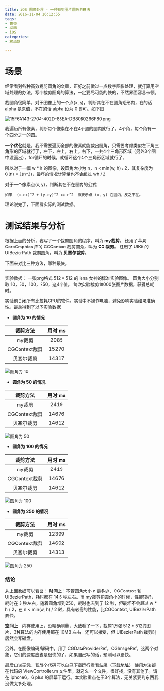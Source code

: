 ```yaml
---
title: iOS 图像处理 - 一种裁剪图片圆角的算法
date: 2016-11-04 16:12:55
tags:
- 曹堃
- 动画
- iOS
categories:
- 移动端

---
```



# 场景
经常看到各种高效裁剪圆角的文章，正好之前做过一点数字图像处理，就打算用空域处理的办法，写个裁剪圆角的算法，一定要尽可能的快的，不然界面容易卡顿。

裁圆角很简单，对于图像上的一个点(x, y)，判断其在不在圆角矩形内，在的话 alpha 是原值，不在的话 alpha 设为 0 即可。如下图

![15F6A143-2704-402D-88EA-DB80B0266F80.png](http://upload-images.jianshu.io/upload_images/2764502-dd591dcaee665459.png?imageMogr2/auto-orient/strip%7CimageView2/2/w/1240)

我遍历所有像素，判断每个像素在不在4个圆的圆内就行了，4个角，每个角有一个四分之一的圆。

**一个优化**就是，我不需要遍历全部的像素就能裁出圆角，只需要考虑类似左下角三角形的区域就行了，左下，左上，右上，右下，一共4个三角形区域（另外3个图中没画出），for循环的时候，就循环这个4个三角形区域就行了。

所以对于一幅 w * h 的图像，设圆角大小为 n，n < min(w, h) / 2，其复杂度为 O(n) = 2(n^2)，最坏的情况计算量也不会超过 wh / 2

对于一个像素点(x, y)，判断其在不在圆内的公式
```
如果  (x-cx)^2 + (y-cy)^2 <= r^2  就表示点 (x, y) 在圆内，反之不在。
```

理论说完了，下面看实际的测试数据。

# 测试结果与分析

根据上面的分析，我写了一个裁剪圆角的程序，叫为 **my裁剪**。
还用了苹果 CoreGraphics 库的 CGContext 裁剪圆角，叫为 **CG 裁剪**。
还用了 UIKit 的 UIBezierPath 裁剪圆角，叫为 **贝塞尔裁剪**。

下面来对比三种方法，哪种最快。

---

实验数据：
一张png格式 512 * 512 的 lena 女神的标准实验图像。
圆角大小分别取 10，50，100，250，这4个值。
每次实验裁剪10000张图片数据，获得总耗时。

实验前关闭所有比较耗CPU的软件。实验中不操作电脑，避免影响实验结果准确性。最后得到了以下实验数据

+ **圆角为 10 的情况**

| 裁剪方法 | 用时 ms | 
|:-:|:-:|
| my裁剪 | 2085 |
| CGContext裁剪 | 15270 |
| 贝塞尔裁剪 | 14317 |

![圆角为 10](http://upload-images.jianshu.io/upload_images/2764502-8309f401d0998258.png?imageMogr2/auto-orient/strip%7CimageView2/2/w/1240)

+ **圆角为 50 的情况**

| 裁剪方法 | 用时 ms | 
|:-:|:-:|
| my裁剪 | 2419 |
| CGContext裁剪 | 14676 |
| 贝塞尔裁剪 | 14612 |

![圆角为 50](http://upload-images.jianshu.io/upload_images/2764502-90da5881b333d6e6.png?imageMogr2/auto-orient/strip%7CimageView2/2/w/1240)

+ **圆角为 100 的情况**

| 裁剪方法 | 用时 ms | 
|:-:|:-:|
| my裁剪 | 2419 |
| CGContext裁剪 | 14676 |
| 贝塞尔裁剪 | 14612 |

![圆角为 100](http://upload-images.jianshu.io/upload_images/2764502-b73e38ee9e93ab7a.png?imageMogr2/auto-orient/strip%7CimageView2/2/w/1240)

+ **圆角为 250 的情况**

| 裁剪方法 | 用时 ms | 
|:-:|:-:|
| my裁剪 | 12399 |
| CGContext裁剪 | 14692 |
| 贝塞尔裁剪 | 14313 |

![圆角为 250](http://upload-images.jianshu.io/upload_images/2764502-187ddecf716e83d4.png?imageMogr2/auto-orient/strip%7CimageView2/2/w/1240)

### 结论
从上面数据可以看出：
**时间上**：不管圆角大小 n 是多少，CGContext 和 UIBezierPath，耗时都在 14.6 秒左右。而 my裁剪在圆角小的时候，性能较好，耗时在 3 秒左右，随着圆角增到250，耗时也去到了 12 秒，但最坏不会超过 w * h / 2，在 n < min(w, h) / 2 时，具有较高的性能，比CGContext, UIBezierPath要快。

**空间上**：内存使用上，没精确测量，大致看了一下，裁剪1万张 512 * 512的图片，3种算法的内存使用都在 10MB 左右，还可以接受，但 UIBezierPath 裁剪时居然会写磁盘。

另外，在图像编码/解码中，用了 CGDataProviderRef，CGImageRef，这两个对象，它们的速度应该是很快的了，如果自己写的话，预测可以更快。

最后口说无凭，我发个代码可以自己下载运行看看结果（[下载地址](https://github.com/hehe520/ClipCorner)）
使用方法都在代码的 ViewController.m 文件里，就这么一个文件，很好找，没有其他了。请在 iphone6，6 plus 的屏幕下运行。本实验重点在于3个算法，无关紧要的东西我没做太多处理。


